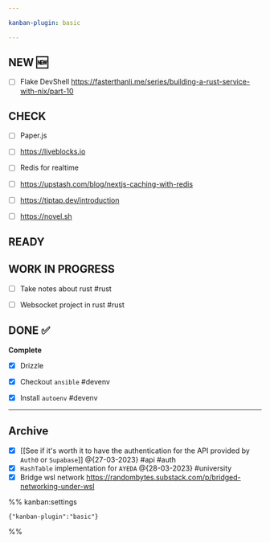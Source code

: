 ```yaml
---

kanban-plugin: basic

---
```


## NEW :new:

- [ ] Flake DevShell https://fasterthanli.me/series/building-a-rust-service-with-nix/part-10


## CHECK

- [ ] Paper.js
- [ ] https://liveblocks.io
- [ ] Redis for realtime
- [ ] https://upstash.com/blog/nextjs-caching-with-redis
- [ ] https://tiptap.dev/introduction
- [ ] https://novel.sh


## READY



## WORK IN PROGRESS

- [ ] Take notes about rust #rust
- [ ] Websocket project in rust #rust


## DONE :white_check_mark:

**Complete**
- [x] Drizzle
- [x] Checkout `ansible` #devenv
- [x] Install `autoenv` #devenv


***

## Archive

- [x] [[See if it's worth it to have the authentication for the API provided by `Auth0` or  `Supabase`]] @{27-03-2023} #api #auth
- [x] `HashTable` implementation for `AYEDA`  @{28-03-2023} #university
- [x] Bridge wsl network https://randombytes.substack.com/p/bridged-networking-under-wsl

%% kanban:settings
```
{"kanban-plugin":"basic"}
```
%%